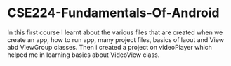 # CSE224-Fundamentals-Of-Android
In this first course I learnt about the various files that are created when we create an app, how to run app, many project files, basics of laout and View abd ViewGroup classes.
Then i created a project on videoPlayer which helped me in learning basics about VideoView class.
